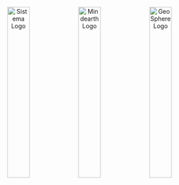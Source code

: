 <p align="middle">
  <img alt="Sistema Logo" src="data/gtif/images/logos/sistema.png" width="32%" />
  <img alt="Mindearth Logo" src="data/gtif/images/logos/mindearth.png" width="32%" /> 
  <img alt="GeoSphere Logo" src="data/gtif/images/logos/geosphere.svg" width="32%" />
</p>